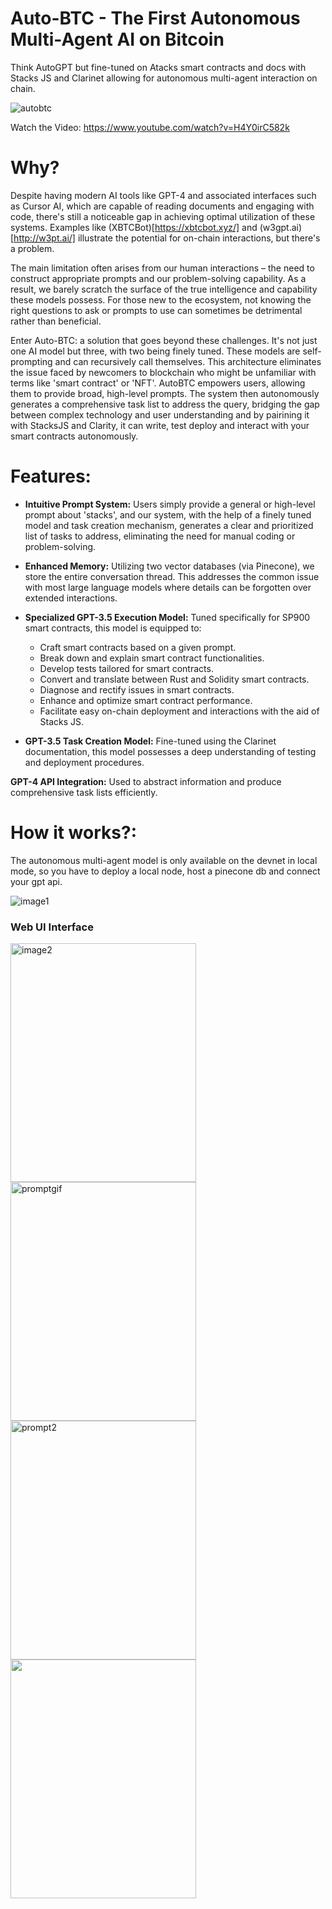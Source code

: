 # Auto-BTC - The First Autonomous Multi-Agent AI on Bitcoin

Think AutoGPT but fine-tuned on Atacks smart contracts and docs with Stacks JS and Clarinet allowing for autonomous multi-agent interaction on chain.

![autobtc](https://github.com/jjjutla/Auto-BTC/assets/22000925/95f77134-9481-44cc-bca0-a42c46e9a51c)

Watch the Video: https://www.youtube.com/watch?v=H4Y0irC582k 

# Why?
Despite having modern AI tools like GPT-4 and associated interfaces such as Cursor AI, which are capable of reading documents and engaging with code, there's still a noticeable gap in achieving optimal utilization of these systems. Examples like (XBTCBot)[https://xbtcbot.xyz/] and (w3gpt.ai)[http://w3pt.ai/] illustrate the potential for on-chain interactions, but there's a problem.

The main limitation often arises from our human interactions – the need to construct appropriate prompts and our problem-solving capability. As a result, we barely scratch the surface of the true intelligence and capability these models possess. For those new to the ecosystem, not knowing the right questions to ask or prompts to use can sometimes be detrimental rather than beneficial.

Enter Auto-BTC: a solution that goes beyond these challenges. It's not just one AI model but three, with two being finely tuned. These models are self-prompting and can recursively call themselves. This architecture eliminates the issue faced by newcomers to blockchain who might be unfamiliar with terms like 'smart contract' or 'NFT'. AutoBTC empowers users, allowing them to provide broad, high-level prompts. The system then autonomously generates a comprehensive task list to address the query, bridging the gap between complex technology and user understanding and by pairining it with StacksJS and Clarity, it can write, test deploy and interact with your smart contracts autonomously. 


# Features:
- **Intuitive Prompt System:** Users simply provide a general or high-level prompt about 'stacks', and our system, with the help of a finely tuned model and task creation mechanism, generates a clear and prioritized list of tasks to address, eliminating the need for manual coding or problem-solving.

- **Enhanced Memory:** Utilizing two vector databases (via Pinecone), we store the entire conversation thread. This addresses the common issue with most large language models where details can be forgotten over extended interactions.

- **Specialized GPT-3.5 Execution Model:** Tuned specifically for SP900 smart contracts, this model is equipped to:
  - Craft smart contracts based on a given prompt.
  - Break down and explain smart contract functionalities.
  - Develop tests tailored for smart contracts.
  - Convert and translate between Rust and Solidity smart contracts.
  - Diagnose and rectify issues in smart contracts.
  - Enhance and optimize smart contract performance.
  - Facilitate easy on-chain deployment and interactions with the aid of Stacks JS.

- **GPT-3.5 Task Creation Model:** Fine-tuned using the Clarinet documentation, this model possesses a deep understanding of testing and deployment procedures.

**GPT-4 API Integration:** Used to abstract information and produce comprehensive task lists efficiently.



# How it works?:
The autonomous multi-agent model is only available on the devnet in local mode, so you have to deploy a local node, host a pinecone db and connect your gpt api. 

<img src="https://github.com/jjjutla/Auto-BTC/assets/22000925/44fc1fef-7373-4882-a234-f3750b4f3377" alt="image1">

### Web UI Interface

<img src="https://github.com/jjjutla/Auto-BTC/assets/22000925/1619bb63-e999-4af1-989d-fccfbe24c2b5" alt="image2" width="297" height="382">
<img src="https://github.com/jjjutla/Auto-BTC/assets/22000925/67e6b59a-2d26-4a84-902f-695759e17a08" alt="promptgif" width="297" height="382">
<img src="https://github.com/jjjutla/Auto-BTC/assets/22000925/26256c93-5fbe-47aa-9355-2ae8b4f3cdea" alt="prompt2" width="297" height="382">
<img src="https://github.com/jjjutla/Auto-BTC/assets/22000925/682ca6c8-81dc-45fa-8b83-581f6167e8d3" width="297" height="382">


